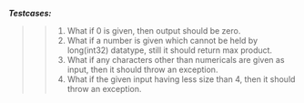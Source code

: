 ***Testcases:***

>>1. What if 0 is given, then output should be zero.
>>2. What if a number is given which cannot be held by long(int32) datatype,
>>   still it should return max product.
>>3. What if any characters other than numericals are given as input, then it
>>   should throw an exception.
>>4. What if the given input having less size than 4, then it should throw an exception.
